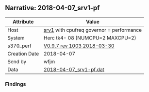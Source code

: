 ## Narrative: 2018-04-07_srv1-pf

| Attribute | Value |
| --------- | ----- |
| Host   | [srv1](hostinfo_srv1.md) with cpufreq governor = performance |
| System | Herc tk4- 08 (NUMCPU=2 MAXCPU=2) |
| s370_perf | [V0.9.7  rev  1003  2018-03-30](https://github.com/wfjm/s370-perf/blob/2685ff0/codes/s370_perf.asm) |
| Creation Date | 2018-04-07 |
| Send by | wfjm |
| Data | [2018-04-07_srv1-pf.dat](../data/2018-04-07_srv1-pf.dat) |

### Findings
